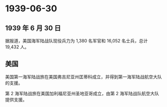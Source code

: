 # 1939-06-30

## 1939 年 6 月 30 日

据报道，美国海军陆战队现役兵力为 1,380 名军官和 16,052 名士兵，总计
19,432 人。

## 美国

美国第一海军陆战旅在美国弗吉尼亚州匡蒂科成立，并得到第一海军陆战航空大队的支援。

第 2 海军陆战旅在美国加利福尼亚州圣地亚哥成立，由第 2
海军陆战队航空大队提供支援。



